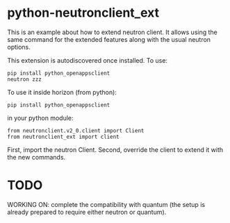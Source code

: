 python-neutronclient_ext
==================================

This is an example about how to extend neutron client. It allows using the same command for the extended features along with the usual neutron options.

This extension is autodiscovered once installed. To use:

    pip install python_openappsclient
    neutron zzz

To use it inside horizon (from python):

    pip install python_openappsclient

in your python module:

    from neutronclient.v2_0.client import Client
    from neutronclient_ext import client

First, import the neutron Client. Second, override the client to extend it with the new commands.

TODO
====

WORKING ON: complete the compatibility with quantum (the setup is already prepared to require either neutron or quantum).

